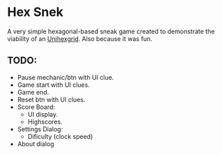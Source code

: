 # Hex Snek

A very simple hexagonal-based sneak game created to demonstrate the viability of an [Unihexgrid](http://pboueke.github.io/b/projects/). Also because it was fun.

## TODO:

* Pause mechanic/btn with UI clue.
* Game start with UI clues.
* Game end.
* Reset btn with UI clues.
* Score Board:
   * UI display.
   * Highscores.
* Settings Dialog:
   * Dificulty (clock speed)
 * About dialog
